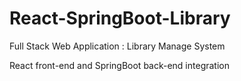 # React-SpringBoot-Library
Full Stack Web Application : Library Manage System

React front-end and SpringBoot back-end integration

